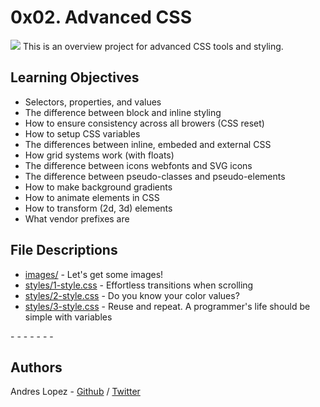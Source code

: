 # 0x02. Advanced CSS
<img src="https://www.solucionex.com/sites/default/files/posts/imagen/css_blog.png">
This is an overview project for advanced CSS tools and styling.

## Learning Objectives

* Selectors, properties, and values
* The difference between block and inline styling
* How to ensure consistency across all browers (CSS reset)
* How to setup CSS variables
* The differences between inline, embeded and external CSS
* How grid systems work (with floats)
* The difference between icons webfonts and SVG icons
* The difference between pseudo-classes and pseudo-elements
* How to make background gradients
* How to animate elements in CSS
* How to transform (2d, 3d) elements
* What vendor prefixes are

## File Descriptions

* [images/](images/) - Let's get some images!
* [styles/1-style.css](styles/1-style.css) - Effortless transitions when scrolling
* [styles/2-style.css](styles/2-style.css) - Do you know your color values?
* [styles/3-style.css](styles/3-style.css) - Reuse and repeat. A programmer's life should be simple with variables

[]() -
[]() -
[]() -
[]() -
[]() -
[]() -
[]() -

## Authors
Andres Lopez - [Github](https://github.com/andylopezr) / [Twitter](https://twitter.com/_andy_lopez_)